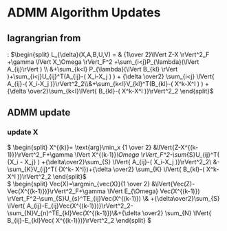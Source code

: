 # ADMM Algorithm Updates

## lagrangrian from
:
$\begin{split}
        L_{\delta}(X,A,B,U,V) =
        & {1\over 2}\lVert Z-X \rVert^2_F +\gamma \lVert X_\Omega \rVert_F^2 +\sum_{i<j}P_{\lambda}(\lVert A_{ij}\rVert ) \\
        &+\sum_{k<l} P_{\lambda}(\lVert B_{kl} \rVert )+\sum_{i<j}U_{ij}^T(A_{ij}-( X_i-X_j ) ) + {\delta \over2} \sum_{i<j} \lVert{ A_{ij}-( X_i-X_j )}\rVert^2_2\\&+\sum_{k<l}V_{kl}^T(B_{kl}-( X^k-X^l ) ) + {\delta \over2}\sum_{k<l}\lVert{ B_{kl}-( X^k-X^l )}\rVert^2_2
\end{split}$

## ADMM update

### update X 
$
\begin{split}
        X^{(k)}=
        \text{arg}\min_x {1 \over 2} 
        &\lVert{Z-X^{(k-1)}}\rVert^2_F+\gamma \lVert X^{(k-1)}_\Omega \rVert_F^2-\sum_{S}U_{ij}^T( {X_i - X_j} ) +{\delta\over2}\sum_{S} \lVert{ A_{ij}-( X_i-X_j )}\rVert^2_2\\
        &-\sum_{K}V_{ij}^T( {X^k- X^l})+{\delta \over2} \sum_{K} \lVert{ B_{kl}-( X^k-X^l )}\rVert^2_2
\end{split}$
\
$
\begin{split}
Vec(X)=\argmin_{vec(X)}{1 \over 2} 
        &\lVert{Vec(Z)-Vec(X^{(k-1)})}\rVert^2_F+\gamma \lVert E_{\Omega} Vec(X^{(k-1)}) \rVert_F^2-\sum_{S}U_{s}^TE_{ij}Vec(X^{(k-1)}) 
        \\& +{\delta\over2}\sum_{S} \lVert{ A_{ij}-E_{ij}Vec(X^{(k-1)})}\rVert^2_2-\sum_{N}V_{n}^TE_{kl}Vec(X^{(k-1)})\\&+{\delta \over2} \sum_{N} \lVert{ B_{ij}-E_{kl}Vec( X^{(k-1)})}\rVert^2_2
\end{split}
$ 

